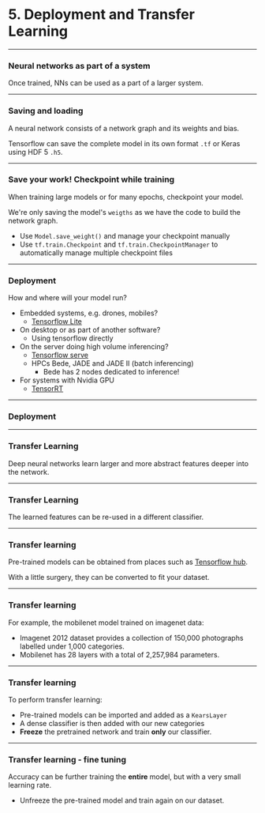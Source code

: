 # 5. Deployment and Transfer Learning

---

### Neural networks as part of a system

Once trained, NNs can be used as a part of a larger system.

<object type="image/svg+xml" data="assets/img/nn-systems.svg" style="background: white; width: 80%; height: auto;">
</object>

---

### Saving and loading

A neural network consists of a network graph and its weights and bias.

<object type="image/svg+xml" data="assets/img/savemodel.svg" style="background: white; width: 80%; height: auto;">
</object>

Tensorflow can save the complete model in its own format `.tf` or Keras using HDF 5 `.h5`.

---

### Save your work! Checkpoint while training

When training large models or for many epochs, checkpoint your model. 

We're only saving the model's `weigths` as we have the code to build the network graph. 

* Use `Model.save_weight()` and manage your checkpoint manually
* Use `tf.train.Checkpoint` and `tf.train.CheckpointManager` to automatically manage multiple checkpoint files 

---

### Deployment

How and where will your model run?

* Embedded systems, e.g. drones, mobiles?
  * [Tensorflow Lite](https://www.tensorflow.org/lite/) 
* On desktop or as part of another software?
  * Using tensorflow directly
* On the server doing high volume inferencing?
    * [Tensorflow serve](https://www.tensorflow.org/tfx)
    * HPCs Bede, JADE and JADE II (batch inferencing)
        * Bede has 2 nodes dedicated to inference!
* For systems with Nvidia GPU
    * [TensorRT](https://developer.nvidia.com/TensorRT)
    

---

### Deployment


<object type="image/svg+xml" data="assets/img/ml-deployment.svg" style="background: white; width: 60%; height: auto;">
</object>


---

### Transfer Learning 
Deep neural networks learn larger and more abstract features deeper into the network.

<object type="image/svg+xml" data="assets/img/convolution-hierachy.svg" style="background: white; width: 60%; height: auto;">
</object>

---

### Transfer Learning 
The learned features can be re-used in a different classifier.

<object type="image/svg+xml" data="assets/img/transfer-convolution-hierachy.svg" style="background: white; width: 60%; height: auto;">
</object>

---

### Transfer learning

Pre-trained models can be obtained from places such as [Tensorflow hub](https://tfhub.dev/). 

With a little surgery, they can be converted to fit your dataset.

---

### Transfer learning

For example, the mobilenet model trained on imagenet data:
* Imagenet 2012 dataset provides a collection of 150,000 photographs labelled under 1,000 categories.
* Mobilenet has 28 layers with a total of 2,257,984 parameters.

---

### Transfer learning

To perform transfer learning:

* Pre-trained models can be imported and added as a `KearsLayer`
* A dense classifier is then added with our new categories
* **Freeze** the pretrained network and train **only** our classifier.

---

### Transfer learning - fine tuning

Accuracy can be further training the **entire** model, but with a very small learning rate.

* Unfreeze the pre-trained model and train again on our dataset.





